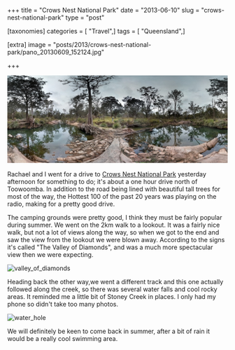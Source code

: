 +++
title = "Crows Nest National Park"
date = "2013-06-10"
slug = "crows-nest-national-park"
type = "post"

[taxonomies]
categories = [ "Travel",]
tags = [ "Queensland",]

[extra]
image = "posts/2013/crows-nest-national-park/pano_20130609_152124.jpg"

+++

![Crows Nest](pano_20130609_152124.jpg)

Rachael and I went for a drive to [Crows Nest National Park](http://www.nprsr.qld.gov.au/parks/crows-nest/) yesterday afternoon for something to do; it's about a one hour drive north of Toowoomba. In addition to the road being lined with beautiful tall trees for most of the way, the Hottest 100 of the past 20 years was playing on the radio, making for a pretty good drive.

The camping grounds were pretty good, I think they must be fairly popular during summer. We went on the 2km walk to a lookout. It was a fairly nice walk, but not a lot of views along the way, so when we got to the end and saw the view from the lookout we were blown away. According to the signs it's called "The Valley of Diamonds", and was a much more spectacular view then we were expecting.

![valley_of_diamonds](valley_of_diamonds.jpg)

Heading back the other way,we went a different track and this one actually followed along the creek, so there was several water falls and cool rocky areas. It reminded me a little bit of Stoney Creek in places. I only had my phone so didn't take too many photos.

![water_hole](water_hole.jpg)

We will definitely be keen to come back in summer, after a bit of rain it would be a really cool swimming area.